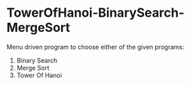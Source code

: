 # TowerOfHanoi-BinarySearch-MergeSort
<p> Menu driven program to choose either of the given programs:
<ol><li>Binary Search</li>
<li>Merge Sort</li>
<li>Tower Of Hanoi</li></ol></p>
